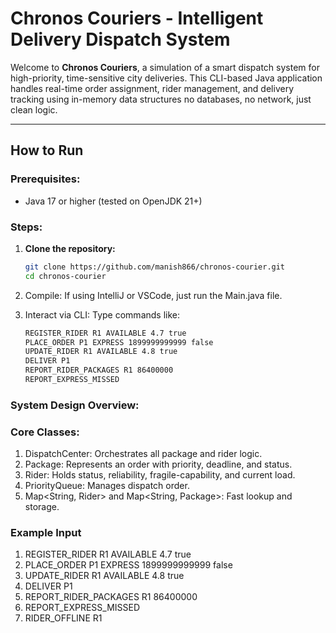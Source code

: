 # Chronos Couriers - Intelligent Delivery Dispatch System

Welcome to **Chronos Couriers**, a simulation of a smart dispatch system for high-priority, time-sensitive city 
deliveries. This CLI-based Java application handles real-time order assignment, rider management, and delivery tracking
using in-memory data structures no databases, no network, just clean logic.

---

## How to Run

### Prerequisites:
- Java 17 or higher (tested on OpenJDK 21+)

### Steps:

1. **Clone the repository:**
   ```bash
   git clone https://github.com/manish866/chronos-courier.git
   cd chronos-courier

2. Compile:
If using IntelliJ or VSCode, just run the Main.java file.

3. Interact via CLI:
   Type commands like:
    ``` bash
    REGISTER_RIDER R1 AVAILABLE 4.7 true
    PLACE_ORDER P1 EXPRESS 1899999999999 false
    UPDATE_RIDER R1 AVAILABLE 4.8 true
    DELIVER P1
    REPORT_RIDER_PACKAGES R1 86400000
    REPORT_EXPRESS_MISSED

### System Design Overview:
### Core Classes:
1. DispatchCenter: Orchestrates all package and rider logic.
2. Package: Represents an order with priority, deadline, and status.
3. Rider: Holds status, reliability, fragile-capability, and current load.
4. PriorityQueue<Package>: Manages dispatch order.
5. Map<String, Rider> and Map<String, Package>: Fast lookup and storage.

### Example Input
1. REGISTER_RIDER R1 AVAILABLE 4.7 true
2. PLACE_ORDER P1 EXPRESS 1899999999999 false
3. UPDATE_RIDER R1 AVAILABLE 4.8 true
4. DELIVER P1
5. REPORT_RIDER_PACKAGES R1 86400000
6. REPORT_EXPRESS_MISSED
7. RIDER_OFFLINE R1





